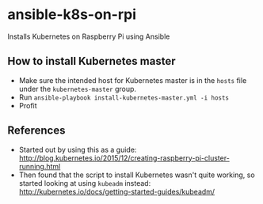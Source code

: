 # ansible-k8s-on-rpi
Installs Kubernetes on Raspberry Pi using Ansible

## How to install Kubernetes master 
* Make sure the intended host for Kubernetes master is in the `hosts` file under the `kubernetes-master` group.
* Run `ansible-playbook install-kubernetes-master.yml -i hosts`
* Profit

## References
* Started out by using this as a guide: http://blog.kubernetes.io/2015/12/creating-raspberry-pi-cluster-running.html
* Then found that the script to install Kubernetes wasn't quite working, so started looking at using `kubeadm` instead: http://kubernetes.io/docs/getting-started-guides/kubeadm/

